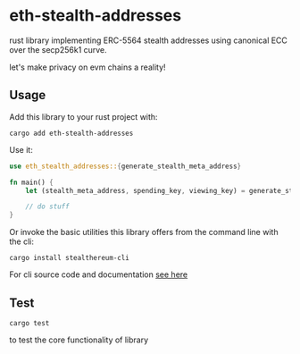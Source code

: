 # eth-stealth-addresses

rust library implementing ERC-5564 stealth addresses using canonical ECC over the secp256k1 curve.

let's make privacy on evm chains a reality!

## Usage

Add this library to your rust project with:

```
cargo add eth-stealth-addresses
```

Use it:

```rust
use eth_stealth_addresses::{generate_stealth_meta_address}

fn main() {
    let (stealth_meta_address, spending_key, viewing_key) = generate_stealth_meta_address();

    // do stuff
}
```

Or invoke the basic utilities this library offers from the command line with the cli:

```
cargo install stealthereum-cli
```

For cli source code and documentation [see here](https://github.com/kassandraoftroy/stealthereum-cli)

## Test

```
cargo test
```

to test the core functionality of library
